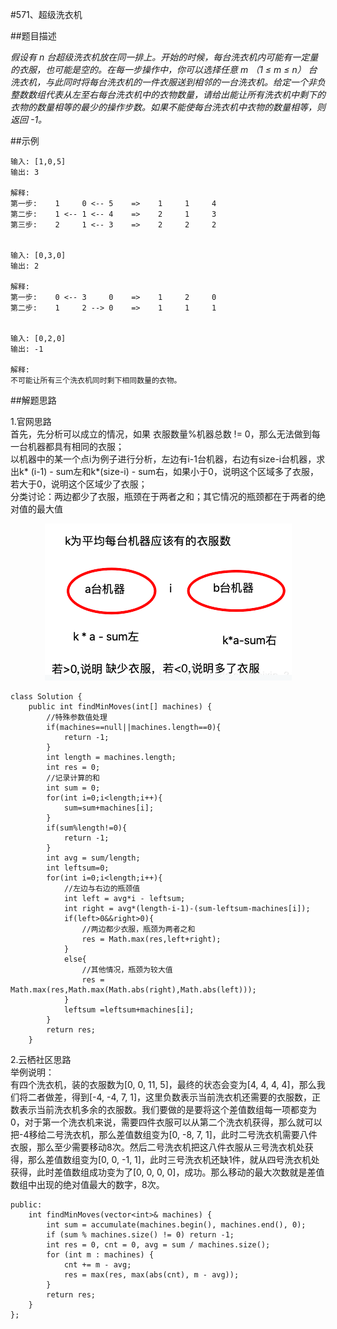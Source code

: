 #571、超级洗衣机

##题目描述

*假设有 n 台超级洗衣机放在同一排上。开始的时候，每台洗衣机内可能有一定量的衣服，也可能是空的。在每一步操作中，你可以选择任意 m （1 ≤ m ≤ n） 台洗衣机，与此同时将每台洗衣机的一件衣服送到相邻的一台洗衣机。给定一个非负整数数组代表从左至右每台洗衣机中的衣物数量，请给出能让所有洗衣机中剩下的衣物的数量相等的最少的操作步数。如果不能使每台洗衣机中衣物的数量相等，则返回 -1。*

##示例
```
输入: [1,0,5]
输出: 3

解释: 
第一步:    1     0 <-- 5    =>    1     1     4
第二步:    1 <-- 1 <-- 4    =>    2     1     3    
第三步:    2     1 <-- 3    =>    2     2     2   


输入: [0,3,0]
输出: 2

解释: 
第一步:    0 <-- 3     0    =>    1     2     0    
第二步:    1     2 --> 0    =>    1     1     1     


输入: [0,2,0]
输出: -1

解释: 
不可能让所有三个洗衣机同时剩下相同数量的衣物。
```

##解题思路

1.官网思路<br>
首先，先分析可以成立的情况，如果 衣服数量%机器总数 != 0，那么无法做到每一台机器都具有相同的衣服；<br>
以机器中的某一个点i为例子进行分析，左边有i-1台机器，右边有size-i台机器，求出k\* (i-1) - sum左和k\*(size-i) - sum右，如果小于0，说明这个区域多了衣服，若大于0，说明这个区域少了衣服；<br>
分类讨论：两边都少了衣服，瓶颈在于两者之和；其它情况的瓶颈都在于两者的绝对值的最大值

<div align=center>
<img src="image/517/517.png">
</div>

```
class Solution {
    public int findMinMoves(int[] machines) {
        //特殊参数值处理
        if(machines==null||machines.length==0){
            return -1;
        }
        int length = machines.length;
        int res = 0;
        //记录计算的和
        int sum = 0;
        for(int i=0;i<length;i++){
            sum=sum+machines[i];
        }
        if(sum%length!=0){
            return -1;
        }
        int avg = sum/length;
        int leftsum=0; 
        for(int i=0;i<length;i++){
            //左边与右边的瓶颈值
            int left = avg*i - leftsum;
            int right = avg*(length-i-1)-(sum-leftsum-machines[i]);
            if(left>0&&right>0){
                //两边都少衣服，瓶颈为两者之和
                res = Math.max(res,left+right);
            }
            else{
                //其他情况，瓶颈为较大值
                res = Math.max(res,Math.max(Math.abs(right),Math.abs(left)));
            }            
            leftsum =leftsum+machines[i];            
        }
        return res;
    }

```

2.云栖社区思路<br>
举例说明：<br>
有四个洗衣机，装的衣服数为[0, 0, 11, 5]，最终的状态会变为[4, 4, 4, 4]，那么我们将二者做差，得到[-4, -4, 7, 1]，这里负数表示当前洗衣机还需要的衣服数，正数表示当前洗衣机多余的衣服数。我们要做的是要将这个差值数组每一项都变为0，对于第一个洗衣机来说，需要四件衣服可以从第二个洗衣机获得，那么就可以把-4移给二号洗衣机，那么差值数组变为[0, -8, 7, 1]，此时二号洗衣机需要八件衣服，那么至少需要移动8次。然后二号洗衣机把这八件衣服从三号洗衣机处获得，那么差值数组变为[0, 0, -1, 1]，此时三号洗衣机还缺1件，就从四号洗衣机处获得，此时差值数组成功变为了[0, 0, 0, 0]，成功。那么移动的最大次数就是差值数组中出现的绝对值最大的数字，8次。

```
public:
    int findMinMoves(vector<int>& machines) {
        int sum = accumulate(machines.begin(), machines.end(), 0);
        if (sum % machines.size() != 0) return -1;
        int res = 0, cnt = 0, avg = sum / machines.size();
        for (int m : machines) {
            cnt += m - avg;
            res = max(res, max(abs(cnt), m - avg));
        }
        return res;
    }
};
```